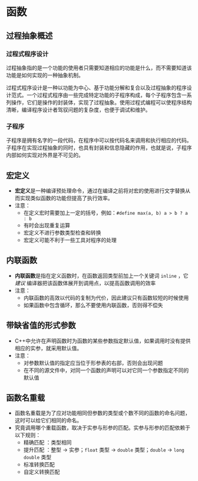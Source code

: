 # 函数

## 过程抽象概述

### 过程式程序设计

过程抽象指的是一个功能的使用者只需要知道相应的功能是什么，而不需要知道该功能是如何实现的一种抽象机制。

过程式程序设计是一种以功能为中心、基于功能分解和复合以及过程抽象的程序设计范式。一个过程式程序由一些完成特定功能的子程序构成，每个子程序包含一系列操作，它们是操作的封装体，实现了过程抽象。使用过程式编程可以使程序结构清晰，编译程序设计者驾驭问题的复杂度，也便于调试和维护。

### 子程序

子程序是拥有名字的一段代码，在程序中可以按代码名来调用和执行相应的代码。子程序在实现过程抽象的同时，也具有封装和信息隐藏的作用，也就是说，子程序内部如何实现对外界是不可见的。

## 宏定义

- **宏定义**是一种编译预处理命令，通过在编译之前将对宏的使用进行文字替换从而实现类似函数的功能但提高了执行效率。
- 注意：
    - 在定义宏时需要加上一定的括号，例如：`#define max(a, b) a > b ? a : b`
    - 有时会出现重复运算
    - 宏定义不进行参数类型检查和转换
    - 宏定义可能不利于一些工具对程序的处理


## 内联函数

- **内联函数**是指在定义函数时，在函数返回类型前加上一个关键词 `inline` ，它 _建议_ 编译器把该函数体展开到调用点，以提高函数调用的效率
- 注意：
    - 内联函数的高效以代码的复制为代价，因此建议只有函数较短的时候使用
    - 如果函数中包含循环，那么不要使用内联函数，否则得不偿失


## 带缺省值的形式参数

- C++中允许在声明函数时为函数的某些参数指定默认值，如果调用时没有提供相应的实参，就采用默认值。
- 注意：
    - 对参数默认值的指定应当位于形参表的右部，否则会出现问题
    - 在不同的源文件中，对同一个函数的声明可以对它同一个参数指定不同的默认值


## 函数名重载

- 函数名重载是为了应对功能相同但参数的类型或个数不同的函数的命名问题，这时可以给它们相同的命名。
- 究竟调用哪个重载函数，取决于实参与形参的匹配。实参与形参的匹配依赖于以下规则：
    - 精确匹配 ：类型相同
    - 提升匹配 ：整型 $\rightarrow$  实参；`float` 类型 $\rightarrow$ `double` 类型；`double` $\rightarrow$ `long double` 类型
    - 标准转换匹配
    - 自定义转换匹配